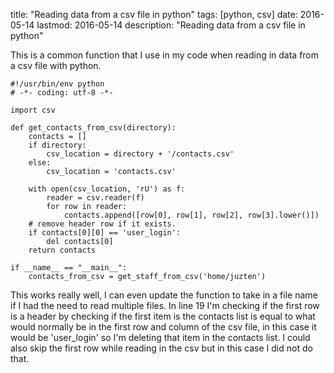 title: "Reading data from a csv file in python"
tags: [python, csv]
date: 2016-05-14
lastmod: 2016-05-14
description: "Reading data from a csv file in python"

This is a common function that I use in my code when reading in data from a csv file with python.

    #!/usr/bin/env python
    # -*- coding: utf-8 -*-

    import csv

    def get_contacts_from_csv(directory):
        contacts = []
        if directory:
            csv_location = directory + '/contacts.csv'
        else:
            csv_location = 'contacts.csv'

        with open(csv_location, 'rU') as f:
            reader = csv.reader(f)
            for row in reader:
                contacts.append([row[0], row[1], row[2], row[3].lower()])
        # remove header row if it exists.
        if contacts[0][0] == 'user_login':
            del contacts[0]
        return contacts

    if __name__ == "__main__":
        contacts_from_csv = get_staff_from_csv('home/juzten')

This works really well, I can even update the function to take in a file name if I had the need to read multiple files. In line 19 I'm checking if the first row is a header by checking if the first item is the contacts list is equal to what would normally be in the first row and column of the csv file, in this case it would be 'user_login' so I'm deleting that item in the contacts list. I could also skip the first row while reading in the csv but in this case I did not do that.

